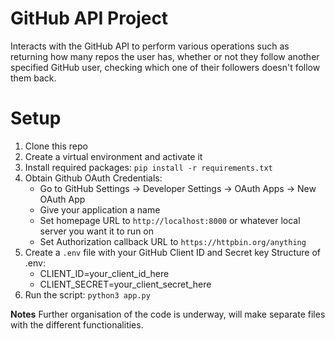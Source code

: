 # GitHub API Project
Interacts with the GitHub API to perform various operations such as returning how many repos the user has, whether or not they follow another specified GitHub user, checking which one of their followers doesn't follow them back.

# Setup
1. Clone this repo
2. Create a virtual environment and activate it
3. Install required packages: `pip install -r requirements.txt` 
4. Obtain Github OAuth Credentials:
    - Go to GitHub Settings -> Developer Settings -> OAuth Apps -> New OAuth App
    - Give your application a name
    - Set homepage URL to `http://localhost:8000` or whatever local server you want it to run on
    - Set Authorization callback URL to `https://httpbin.org/anything`
5. Create a `.env` file with your GitHub Client ID and Secret key
    Structure of .env:
    - CLIENT_ID=your_client_id_here
    - CLIENT_SECRET=your_client_secret_here 
6. Run the script: `python3 app.py`

**Notes**
Further organisation of the code is underway, will make separate files with the different functionalities.